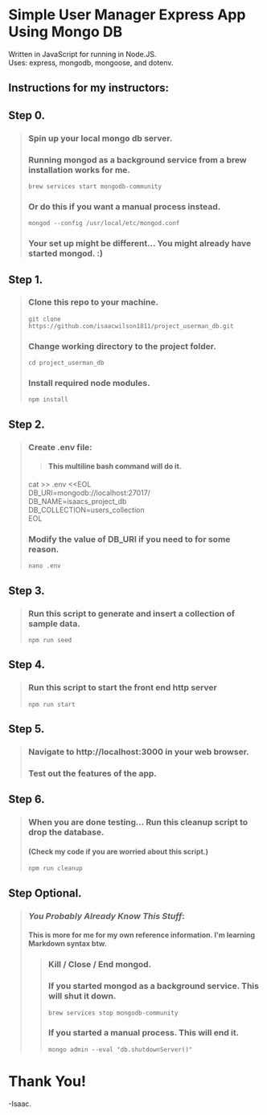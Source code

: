 # Simple User Manager Express App Using Mongo DB
Written in JavaScript for running in Node.JS.  
Uses: express, mongodb, mongoose, and dotenv.

## Instructions for my instructors:

## Step 0. 
> ### Spin up your local mongo db server.
> ### Running mongod as a background service from a brew installation works for me.
> `brew services start mongodb-community`
> ### Or do this if you want a manual process instead.
> `mongod --config /usr/local/etc/mongod.conf`
> ### Your set up might be different... You might already have started mongod. :)

## Step 1.
> ### Clone this repo to your machine.
> `git clone https://github.com/isaacwilson1811/project_userman_db.git`
> ### Change working directory to the project folder.
> `cd project_userman_db`
> ### Install required node modules.
> `npm install`

## Step 2.
> ### Create .env file:
>> #### This multiline bash command will do it.
> cat >> .env <<EOL  
> DB_URI=mongodb://localhost:27017/  
> DB_NAME=isaacs_project_db  
> DB_COLLECTION=users_collection  
> EOL
> ### Modify the value of DB_URI if you need to for some reason.
> `nano .env`

## Step 3.
> ### Run this script to generate and insert a collection of sample data.
> `npm run seed`

## Step 4.
> ### Run this script to start the front end http server
> `npm run start`

## Step 5.
> ### Navigate to http://localhost:3000 in your web browser.
> ### Test out the features of the app.


## Step 6.
> ### When you are done testing... Run this cleanup script to drop the database.
> #### (Check my code if you are worried about this script.)
> `npm run cleanup`

## Step Optional.
> ### ___You Probably Already Know This Stuff___:
> #### This is more for me for my own reference information. I'm learning Markdown syntax btw.
>> ### Kill / Close / End mongod.
>> ### If you started mongod as a background service. This will shut it down.
>> `brew services stop mongodb-community`
>> ### If you started a manual process. This will end it.
>> `mongo admin --eval "db.shutdownServer()"`

# Thank You!
-Isaac.